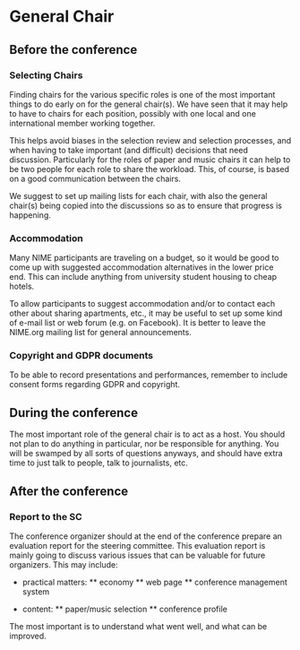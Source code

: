 # General Chair


## Before the conference

### Selecting Chairs

Finding chairs for the various specific roles is one of the most important things to do early on for the general chair(s). We have seen that it may help to have to chairs for each position, possibly with one local and one international member working together.

This helps avoid biases in the selection review and selection processes, and when having to take important (and difficult) decisions that need discussion. Particularly for the roles of paper and music chairs it can help to be two people for each role to share the workload. This, of course, is based on a good communication between the chairs.

We suggest to set up mailing lists for each chair, with also the general chair(s) being copied into the discussions so as to ensure that progress is happening.



### Accommodation

Many NIME participants are traveling on a budget, so it would be good to come up with suggested accommodation alternatives in the lower price end. This can include anything from university student housing to cheap hotels.

To allow participants to suggest accommodation and/or to contact each other about sharing apartments, etc., it may be useful to set up some kind of e-mail list or web forum (e.g. on Facebook). It is better to leave the NIME.org mailing list for general announcements.


### Copyright and GDPR documents

To be able to record presentations and performances, remember to include consent forms regarding GDPR and copyright.


## During the conference

The most important role of the general chair is to act as a host. You should not plan to do anything in particular, nor be responsible for anything. You will be swamped by all sorts of questions anyways, and should have extra time to just talk to people, talk to journalists, etc.


## After the conference

### Report to the SC

The conference organizer should at the end of the conference prepare an evaluation report for the steering committee. This evaluation report is mainly going to discuss various issues that can be valuable for future organizers. This may include:

* practical matters:
** economy
** web page
** conference management system

* content:
** paper/music selection
** conference profile

The most important is to understand what went well, and what can be improved.
